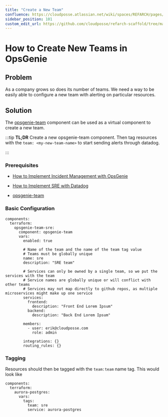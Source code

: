 ```yaml
---
title: "Create a New Team"
confluence: https://cloudposse.atlassian.net/wiki/spaces/REFARCH/pages/1277591559/How+to+Create+New+Teams+in+OpsGenie
sidebar_position: 101
custom_edit_url: https://github.com/cloudposse/refarch-scaffold/tree/main/docs/docs/how-to-guides/integrations/opsgenie/how-to-create-new-teams-in-opsgenie.md
---
```


# How to Create New Teams in OpsGenie

## Problem
As a company grows so does its number of teams. We need a way to be easily able to configure a new team with alerting on particular resources.

## Solution
The [opsgenie-team](/components/library/aws/opsgenie-team/) component can be used as a virtual component to create a new team.

:::tip
**TL;DR**
Create a new opsgenie-team component. Then tag resources with the `team: <my-new-team-name>` to start sending alerts through datadog.

:::

### Prerequisites
- [How to Implement Incident Management with OpsGenie](/reference-architecture/how-to-guides/integrations/opsgenie)

- [How to Implement SRE with Datadog](/reference-architecture/how-to-guides/integrations/datadog)

- [opsgenie-team](/components/library/aws/opsgenie-team/)

### Basic Configuration

```
components:
  terraform:
    opsgenie-team-sre:
      component: opsgenie-team
      vars:
        enabled: true

        # Name of the team and the name of the team tag value
        # Teams must be globally unique
        name: sre
        description: "SRE team"

        # Services can only be owned by a single team, so we put the services with the team
        # Service names are globally unique or will conflict with other teams
        # Services may not map directly to github repos, as multiple microservices might make up one service
        services:
          frontend:
            description: "Front End Lorem Ipsum"
          backend:
            description: "Back End Lorem Ipsum"

        members:
          - user: erik@cloudposse.com
            role: admin

        integrations: {}
        routing_rules: {}
```

### Tagging
Resources should then be tagged with the `team:team` name tag. This would look like

```
components:
  terraform:
    aurora-postgres:
      vars:
        tags:
          team: sre
          service: aurora-postgres
```


